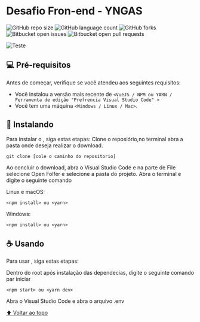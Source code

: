 # Desafio Fron-end - YNGAS



![GitHub repo size](https://img.shields.io/github/repo-size/iuricode/README-template?style=for-the-badge)
![GitHub language count](https://img.shields.io/github/languages/count/iuricode/README-template?style=for-the-badge)
![GitHub forks](https://img.shields.io/github/forks/iuricode/README-template?style=for-the-badge)
![Bitbucket open issues](https://img.shields.io/bitbucket/issues/iuricode/README-template?style=for-the-badge)
![Bitbucket open pull requests](https://img.shields.io/bitbucket/pr-raw/iuricode/README-template?style=for-the-badge)

![Teste](https://user-images.githubusercontent.com/51058820/131279304-068aceb1-fc37-453c-ace8-ecb277383220.png)


## 💻 Pré-requisitos

Antes de começar, verifique se você atendeu aos seguintes requisitos:

* Você instalou a versão mais recente de `<VueJS / NPM ou YARN / Ferramenta de edição "Prefrencia Visual Studio Code" >`
* Você tem uma máquina `<Windows / Linux / Mac>`. 

## 🚀 Instalando <desafio-yungas>

Para instalar o <desafio-yungas>, siga estas etapas:
Clone o reposiório,no terminal abra a pasta onde deseja realizar o download.
  
 ```
git clone [cole o caminho do repositorio]
```
  
Ao concluir o download, abra o Visual Studio Code e na parte de File selecione Open Folfer e selecione a pasta do projeto.
Abra o terminal e digite o seguinte comando

Linux e macOS:
```
<npm install> ou <yarn>
```

Windows:
```
<npm install> ou <yarn>
```

## ☕ Usando <desafio-yungas>

Para usar <desafio-yungas>, siga estas etapas:
  
 Dentro do root após instalação das dependecias, digite o seguinte comando par iniciar

```
<npm start> ou <yarn dev>
```
  
  Abra o Visual Studio Code e abra o arquivo .env
  



[⬆ Voltar ao topo](#nome-do-projeto)<br>
